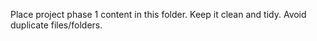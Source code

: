 Place project phase 1 content in this folder. Keep it clean and tidy. Avoid duplicate files/folders.

